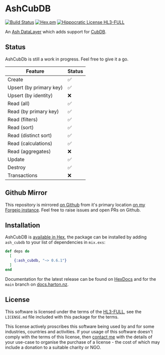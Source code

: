 # AshCubDB

[![Build Status](https://drone.harton.dev/api/badges/james/ash_cubdb/status.svg?ref=refs/heads/main)](https://drone.harton.dev/james/ash_cubdb)
[![Hex.pm](https://img.shields.io/hexpm/v/ash_cubdb.svg)](https://hex.pm/packages/ash_cubdb)
[![Hippocratic License HL3-FULL](https://img.shields.io/static/v1?label=Hippocratic%20License&message=HL3-FULL&labelColor=5e2751&color=bc8c3d)](https://firstdonoharm.dev/version/3/0/full.html)

An [Ash DataLayer](https://ash-hq.org/docs/module/ash/latest/ash-datalayer)
which adds support for [CubDB](https://hex.pm/packages/cubdb).

## Status

AshCubDb is still a work in progress. Feel free to give it a go.

| Feature                 | Status |
| ----------------------- | ------ |
| Create                  | ✅     |
| Upsert (by primary key) | ✅     |
| Upsert (by identity)    | ❌     |
| Read (all)              | ✅     |
| Read (by primary key)   | ✅     |
| Read (filters)          | ✅     |
| Read (sort)             | ✅     |
| Read (distinct sort)    | ✅     |
| Read (calculations)     | ✅     |
| Read (aggregates)       | ❌     |
| Update                  | ✅     |
| Destroy                 | ✅     |
| Transactions            | ❌     |

## Github Mirror

This repository is mirrored [on Github](https://github.com/jimsynz/ash_cubdb)
from it's primary location [on my Forgejo instance](https://harton.dev/james/ash_cubdb).
Feel free to raise issues and open PRs on Github.

## Installation

AshCubDB is [available in Hex](https://hex.pm/packages/ash_cubdb), the package can be installed
by adding `ash_cubdb` to your list of dependencies in `mix.exs`:

```elixir
def deps do
  [
    {:ash_cubdb, "~> 0.6.1"}
  ]
end
```

Documentation for the latest release can be found on
[HexDocs](https://hexdocs.pm/ash_cubdb) and for the `main` branch on
[docs.harton.nz](https://docs.harton.nz/james/ash_cubdb).

## License

This software is licensed under the terms of the
[HL3-FULL](https://firstdonoharm.dev), see the `LICENSE.md` file included with
this package for the terms.

This license actively proscribes this software being used by and for some
industries, countries and activities. If your usage of this software doesn't
comply with the terms of this license, then [contact me](mailto:james@harton.nz)
with the details of your use-case to organise the purchase of a license - the
cost of which may include a donation to a suitable charity or NGO.

